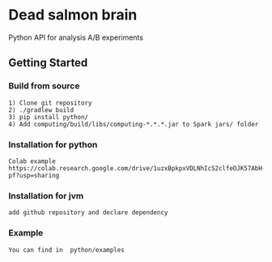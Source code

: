 # Dead salmon brain

Python API for analysis A/B experiments

## Getting Started

### Build from source

```
1) Clone git repository
2) ./gradlew build
3) pip install python/
4) Add computing/build/libs/computing-*.*.*.jar to Spark jars/ folder
```

### Installation for python
```
Colab example
https://colab.research.google.com/drive/1uzxBpkpxVDLNhIcS2clfeOJK57AbH-pf?usp=sharing
```

### Installation for jvm
```
add github repository and declare dependency
```

### Example

```
You can find in  python/examples
```
